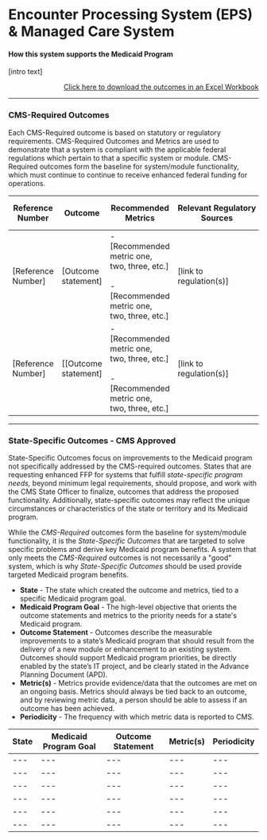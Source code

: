 # Encounter Processing System (EPS) & Managed Care System
#### How this system supports the Medicaid Program 

[intro text]

<div align="right">
  <a href="https://github.com/CMSgov/CMCS-DSG-DSS-Certification/raw/NAretakis-Navigation-Flat/Outcomes%20and%20Metrics/Claims%20Processing/CMS-Required%20%26%20State%20Specific%20Outcomes.xlsx">Click here to download the outcomes in an Excel Workbook</a>  
</div>


---

### CMS-Required Outcomes

Each CMS-Required outcome is based on statutory or regulatory requirements. CMS-Required Outcomes and Metrics are used to demonstrate that a system is compliant with the applicable federal regulations which pertain to that a specific system or module. CMS-Required outcomes form the baseline for system/module functionality, which must continue to continue to receive enhanced federal funding for operations. 

| **Reference Number** | **Outcome**          | **Recommended Metrics**                                      | **Relevant&nbsp;Regulatory Sources** | **Recommended Reporting Periodicity** |
| -------------------- | -------------------- | ------------------------------------------------------------ | ------------------------------------ | ------------------------------------- |
| [Reference Number]   | [Outcome statement]  | - [Recommended metric one, two, three, etc.]<br /><br />- [Recommended metric one, two, three, etc.] | [link to regulation(s)]              | [recommended periodicity]             |
| [Reference Number]   | [[Outcome statement] | - [Recommended metric one, two, three, etc.]<br /><br />- [Recommended metric one, two, three, etc.] | [link to regulation(s)]              | [recommended periodicity]             |

---

### State-Specific Outcomes - CMS Approved

State-Specific Outcomes focus on improvements to the Medicaid program not specifically addressed by the CMS-required outcomes. States that are requesting enhanced FFP for systems that fulfill *state-specific program needs,* beyond minimum legal requirements, should propose, and work with the CMS State Officer to finalize, outcomes that address the proposed functionality. Additionally, state-specific outcomes may reflect the unique circumstances or characteristics of the state or territory and its Medicaid program.

While the *CMS-Required* outcomes form the baseline for system/module functionality, it is the *State-Specific Outcomes* that are targeted to solve specific problems and derive key Medicaid program benefits. A system that only meets the *CMS-Required* outcomes is not necessarily a "good" system, which is why *State-Specific Outcomes* should be used provide targeted Medicaid program benefits. 

- **State** - The state which created the outcome and metrics, tied to a specific Medicaid program goal.
- **Medicaid Program Goal** - The high-level objective that orients the outcome statements and metrics to the priority needs for a state's Medicaid program. 
- **Outcome Statement** - Outcomes describe the measurable improvements to a state’s Medicaid program that should result from the delivery of a new module or enhancement to an existing system. Outcomes should support Medicaid program priorities, be directly enabled by the state’s IT project, and be clearly stated in the Advance Planning Document (APD).
- **Metric(s)** - Metrics provide evidence/data that the outcomes are met on an ongoing basis. Metrics should always be tied back to an outcome, and by reviewing metric data, a person should be able to assess if an outcome has been achieved. 
- **Periodicity** - The frequency with which metric data is reported to CMS.

| **State** | Medicaid Program Goal | Outcome Statement | **Metric(s)** | **Periodicity** |
| --------- | --------------------- | ----------------- | ------------- | --------------- |
| ---       | ---                   | ---               | ---           | ---             |
| ---       | ---                   | ---               | ---           | ---             |
| ---       | ---                   | ---               | ---           | ---             |
| ---       | ---                   | ---               | ---           | ---             |
| ---       | ---                   | ---               | ---           | ---             |
| ---       | ---                   | ---               | ---           | ---             |

